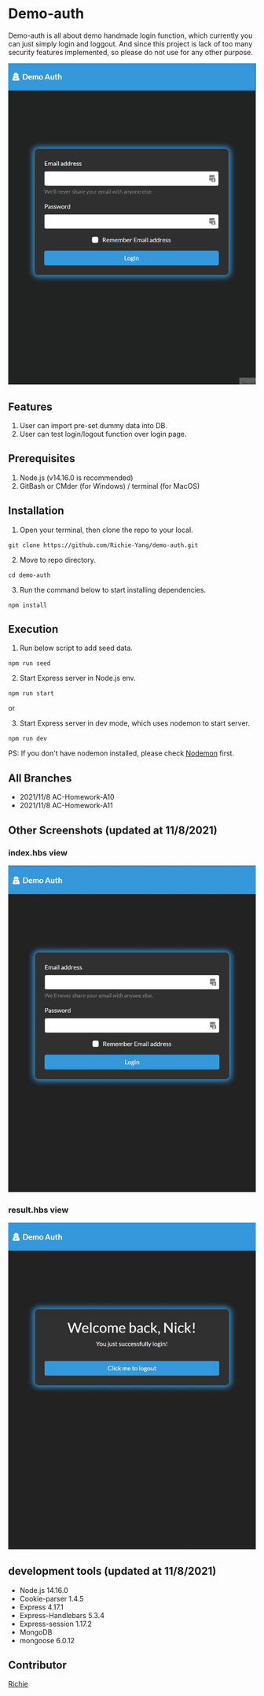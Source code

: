 # Demo-auth

Demo-auth is all about demo handmade login function, which currently you can just simply login and loggout. And since this project is lack of too many security features implemented, so please do not use for any other purpose.
<p align="center">
  <img src="https://github.com/Richie-Yang/demo-auth/blob/main/public/img/a11-demo-auth.gif">
</p>

## Features
1. User can import pre-set dummy data into DB.
2. User can test login/logout function over login page.


## Prerequisites
1. Node.js (v14.16.0 is recommended)
3. GitBash or CMder (for Windows) / terminal (for MacOS)


## Installation
1. Open your terminal, then clone the repo to your local.
```
git clone https://github.com/Richie-Yang/demo-auth.git
```
2. Move to repo directory.
```
cd demo-auth
```
3. Run the command below to start installing dependencies.
```
npm install
```


## Execution
1. Run below script to add seed data.
```
npm run seed
```
2. Start Express server in Node.js env.
```
npm run start
```
or

3. Start Express server in dev mode, which uses nodemon to start server.
```
npm run dev
```
PS: If you don't have nodemon installed, please check [Nodemon](https://www.npmjs.com/package/nodemon) first.


## All Branches
* 2021/11/8 AC-Homework-A10
* 2021/11/8 AC-Homework-A11


## Other Screenshots (updated at 11/8/2021)
### index.hbs view
![Login Page](https://github.com/Richie-Yang/demo-auth/blob/main/public/img/a11-demo-auth-login.jpg)
### result.hbs view
![Dashboard Page](https://github.com/Richie-Yang/demo-auth/blob/main/public/img/a11-demo-auth-dashboard.jpg)


## development tools (updated at 11/8/2021)
- Node.js 14.16.0
- Cookie-parser 1.4.5
- Express 4.17.1
- Express-Handlebars 5.3.4
- Express-session 1.17.2
- MongoDB
- mongoose 6.0.12


## Contributor
[Richie](https://github.com/Richie-Yang)
